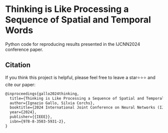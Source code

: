 # Thinking is Like Processing a Sequence of Spatial and Temporal Words
Python code for reproducing results presented in the IJCNN2024 conference paper.


## Citation
If you think this project is helpful, please feel free to leave a star⭐️⭐️⭐️ and cite our paper:

```latex
@inproceedings{gallo2024thinking,
  title={Thinking is Like Processing a Sequence of Spatial and Temporal Words},
  author={Ignazio Gallo, Silvia Corchs},
  booktitle={2024 International Joint Conference on Neural Networks (IJCNN)},
  year={2024},
  publisher={{IEEE}},
  isbn={978-8-3503-5931-2},
}
```

